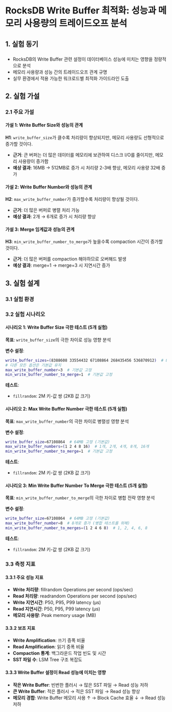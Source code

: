 # RocksDB Write Buffer 최적화: 성능과 메모리 사용량의 트레이드오프 분석

## 1. 실험 동기

### 

- RocksDB의 Write Buffer 관련 설정이 데이터베이스 성능에 미치는 영향을 정량적으로 분석
- 메모리 사용량과 성능 간의 트레이드오프 관계 규명
- 실무 환경에서 적용 가능한 워크로드별 최적화 가이드라인 도출



## 2. 실험 가설

### 2.1 주요 가설

#### 가설 1: Write Buffer Size와 성능의 관계
**H1**: `write_buffer_size`가 클수록 처리량이 향상되지만, 메모리 사용량도 선형적으로 증가할 것이다.

- **근거**: 큰 버퍼는 더 많은 데이터를 메모리에 보관하여 디스크 I/O를 줄이지만, 메모리 사용량이 증가함
- **예상 결과**: 16MB → 512MB로 증가 시 처리량 2-3배 향상, 메모리 사용량 32배 증가



#### 가설 2: Write Buffer Number와 성능의 관계
**H2**: `max_write_buffer_number`가 증가할수록 처리량이 향상될 것이다.

- **근거**: 더 많은 버퍼로 병렬 처리 가능
- **예상 결과**: 2개 → 6개로 증가 시 처리량 향상



#### 가설 3: Merge 임계값과 성능의 관계
**H3**: `min_write_buffer_number_to_merge`가 높을수록 compaction 시간이 증가할 것이다.

- **근거**: 더 많은 버퍼를 compaction 해야하므로 오버해드 발생
- **예상 결과**: merge=1 → merge=3 시 지연시간 증가





## 3. 실험 설계

### 3.1 실험 환경



### 3.2 실험 시나리오

#### 시나리오 1: Write Buffer Size 극한 테스트 (5개 실험)
**목표**: `write_buffer_size`의 극한 차이로 성능 영향 분석

**변수 설정**:

```bash
write_buffer_sizes=(8388608 33554432 67108864 268435456 536870912)  # 8MB, 32MB, 64MB, 256MB, 512MB
# 다른 모든 옵션은 기본값 유지
max_write_buffer_number=3  # 기본값 고정
min_write_buffer_number_to_merge=1  # 기본값 고정
```

**테스트**:

- `fillrandom`: 2M 키-값 쌍 (2KB 값 크기)

#### 시나리오 2: Max Write Buffer Number 극한 테스트 (5개 실험)
**목표**: `max_write_buffer_number`의 극한 차이로 병렬성 영향 분석

**변수 설정**:

```bash
write_buffer_size=67108864  # 64MB 고정 (기본값)
max_write_buffer_numbers=(1 2 4 8 16)  # 1개, 2개, 4개, 8개, 16개
min_write_buffer_number_to_merge=1  # 기본값 고정
```

**테스트**:

- `fillrandom`: 2M 키-값 쌍 (2KB 값 크기)

#### 시나리오 3: Min Write Buffer Number To Merge 극한 테스트 (5개 실험)
**목표**: `min_write_buffer_number_to_merge`의 극한 차이로 병합 전략 영향 분석

**변수 설정**:

```bash
write_buffer_size=67108864  # 64MB 고정 (기본값)
max_write_buffer_number=8  # 8개로 증가 (병합 테스트를 위해)
min_write_buffer_number_to_merges=(1 2 4 6 8)  # 1, 2, 4, 6, 8
```

**테스트**:
- `fillrandom`: 2M 키-값 쌍 (2KB 값 크기)

### 3.3 측정 지표

#### 3.3.1 주요 성능 지표
- **Write 처리량**: fillrandom Operations per second (ops/sec)
- **Read 처리량**: readrandom Operations per second (ops/sec)
- **Write 지연시간**: P50, P95, P99 latency (μs)
- **Read 지연시간**: P50, P95, P99 latency (μs)
- **메모리 사용량**: Peak memory usage (MB)

#### 3.3.2 보조 지표
- **Write Amplification**: 쓰기 증폭 비율
- **Read Amplification**: 읽기 증폭 비율
- **Compaction 통계**: 백그라운드 작업 빈도 및 시간
- **SST 파일 수**: LSM Tree 구조 복잡도

#### 3.3.3 Write Buffer 설정이 Read 성능에 미치는 영향
- **작은 Write Buffer**: 빈번한 플러시 → 많은 SST 파일 → Read 성능 저하
- **큰 Write Buffer**: 적은 플러시 → 적은 SST 파일 → Read 성능 향상
- **메모리 경합**: Write Buffer 메모리 사용 ↑ → Block Cache 효율 ↓ → Read 성능 저하
